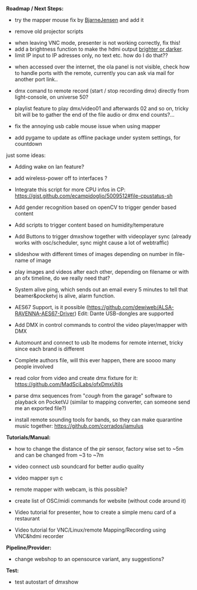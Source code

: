 **Roadmap / Next Steps:** <p/>

- try the mapper mouse fix by [BjarneJensen](https://github.com/magdesign/PocketVJ-CP-v3/issues/92#issuecomment-787531172) and add it <p/>
- remove old projector scripts <p/>
- when leaving VNC mode, presenter is not working correctly, fix this!
- add a brightness function to make the hdmi output [brighter or darker](https://discourse.osmc.tv/t/change-hdmi-monitor-brightness-aka-backlight-from-osmc-kodi/71892/8).
- limit IP input to IP adresses only, no text etc. how do I do that??  <p/>
- when accessed over the internet, the ola panel is not visible, check how to handle ports with the remote, currently you can ask via mail for another port link..   <p/>
- dmx comand to remote record (start / stop recording dmx) directly from light-console, on universe 50? <p/>
- playlist feature to play dmx/video01 and afterwards 02 and so on, tricky bit will be to gather the end of the file audio or dmx end counts?...   <p/>
- fix the annoying usb cable mouse issue when using mapper  <p/>
- add pygame to update as offline package under system settings, for countdown <p/>

<p/> just some ideas: <p/>

- Adding wake on lan feature? <p/>
- add wireless-power off to interfaces ? <p/>
- Integrate this script for more CPU infos in CP: https://gist.github.com/ecampidoglio/5009512#file-cpustatus-sh <p/>
- Add gender recognition based on openCV to trigger gender based content <p/>
- Add scripts to trigger content based on humidity/temperature <p/>
- Add Buttons to trigger dmxshow together with videoplayer sync (already works with osc/scheduler, sync might cause a lot of webtraffic) <p/>
- slideshow with different times of images depending on number in file-name of image  <p/>
- play images and videos after each other, depending on filename or with an ofx timeline, do we really need that?  <p/>
- System alive ping, which sends out an email every 5 minutes to tell that beamer&pocketvj is alive, alarm function. <p/>
- AES67 Support, is it possible (https://github.com/dewiweb/ALSA-RAVENNA-AES67-Driver) Edit: Dante USB-dongles are supported <p/>
- Add DMX in control commands to control the video player/mapper with DMX <p/>
- Automount and connect to usb lte modems for remote internet, tricky since each brand is different<p/>
- Complete authors file, will this ever happen, there are soooo many people involved<p/>
- read color from video and create dmx fixture for it: https://github.com/MadSciLabs/ofxDmxUtils  <p/>
- parse dmx sequences from "*cough* from the garage" software to playback on PocketVJ (similar to mapping converter, can someone send me an exported file?)<p/>
- install remote sounding tools for bands, so they can make quarantine music together: https://github.com/corrados/jamulus 
<p/>



**Tutorials/Manual:** <p/>

- how to change the distance of the pir sensor, factory wise set to ~5m and can be changed from ~3 to ~7m<p/>
- video connect usb soundcard for better audio quality<p/>
- video mapper syn c<p/>
- remote mapper with webcam, is this possible?<p/>
- create list of OSC/midi commands for website (without code around it)<p/>
- Video tutorial for presenter, how to create a simple menu card of a restaurant<p/>
- Video tutorial for VNC/Linux/remote Mapping/Recording using VNC&hdmi recorder<p/>

**Pipeline/Provider:** <p/>

- change webshop to an opensource variant, any suggestions? <p/>

**Test:** <p/>
- test autostart of dmxshow<p/>

